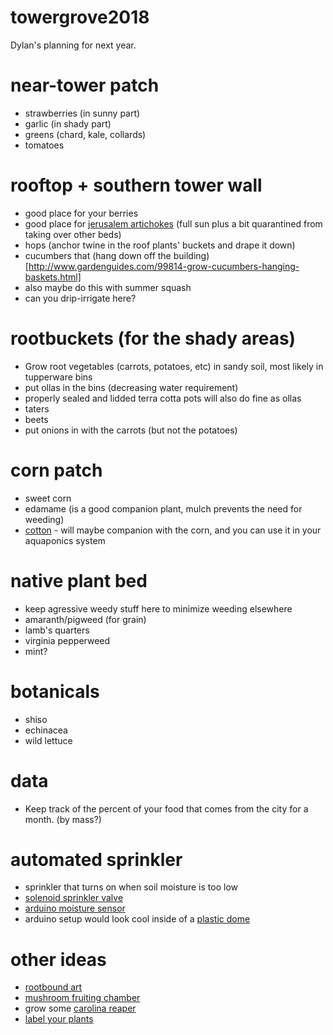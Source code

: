 # towergrove2018
Dylan's planning for next year.

# near-tower patch
* strawberries (in sunny part)
* garlic (in shady part)
* greens (chard, kale, collards)
* tomatoes

# rooftop + southern tower wall
* good place for your berries
* good place for [jerusalem artichokes](http://www.survivallandusa.com/Helianthus-Tuberosus-Jerusalem-Artichoke-Edible.html) (full sun plus a bit quarantined from taking over other beds)
* hops (anchor twine in the roof plants' buckets and drape it down)
* cucumbers that (hang down off the building)[http://www.gardenguides.com/99814-grow-cucumbers-hanging-baskets.html]
* also maybe do this with summer squash
* can you drip-irrigate here?

# rootbuckets (for the shady areas)
* Grow root vegetables (carrots, potatoes, etc) in sandy soil, most likely in tupperware bins
* put ollas in the bins (decreasing water requirement)
* properly sealed and lidded terra cotta pots will also do fine as ollas
* taters
* beets
* put onions in with the carrots (but not the potatoes)

# corn patch
* sweet corn
* edamame (is a good companion plant, mulch prevents the need for weeding)
* [cotton](https://www.gardeningknowhow.com/edible/herbs/cotton/cotton-growing-kids.htm) - will maybe companion with the corn, and you can use it in your aquaponics system

# native plant bed
* keep agressive weedy stuff here to minimize weeding elsewhere
* amaranth/pigweed (for grain)
* lamb's quarters
* virginia pepperweed
* mint?

# botanicals
* shiso
* echinacea
* wild lettuce

# data
* Keep track of the percent of your food that comes from the city for a month. (by mass?)

# automated sprinkler
* sprinkler that turns on when soil moisture is too low
* [solenoid sprinkler valve](https://www.amazon.com/Electric-Solenoid-Valve-Magnetic-Switch/dp/B01EFR2OPC/ref=sr_1_4?ie=UTF8&qid=1508214425&sr=8-4&keywords=electric+sprinkler)
* [arduino moisture sensor](https://www.amazon.com/Phantom-YoYo-compatible-Sensitivity-Moisture/dp/B00AFCNR3U/ref=sr_1_1?s=industrial&ie=UTF8&qid=1508214661&sr=1-1&keywords=arduino+moisture+sensor)
* arduino setup would look cool inside of a [plastic dome](https://www.amazon.com/TELESIN-Transparent-Cover-Underwater-Photography/dp/B014ULW1UQ/ref=pd_sim_421_2?_encoding=UTF8&psc=1&refRID=SZPXGQE1E0TF23WHGE7G)

# other ideas
* [rootbound art](http://i.imgur.com/qaaxVNl.jpg)
* [mushroom fruiting chamber](http://www.mushroomvideos.com/Terrarium-Tek)
* grow some [carolina reaper](https://www.worldshottestchiles.com/product/carolina-reaper-seeds/)
* [label your plants](https://www.amazon.com/Purture-Plastic-Waterproof-Nursery-Re-Usable/dp/B01EOI2LLY/ref=sr_1_1?s=lawn-garden&ie=UTF8&qid=1504420651&sr=1-1&keywords=waterproof+reusable+plant+label)
